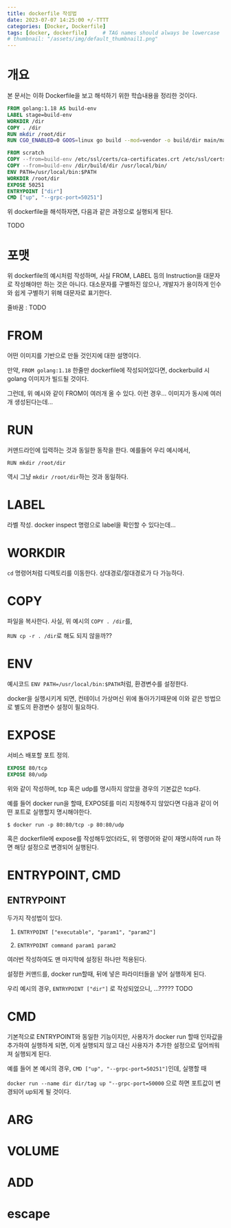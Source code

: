 ```yaml
---
title: dockerfile 작성법
date: 2023-07-07 14:25:00 +/-TTTT
categories: [Docker, Dockerfile]
tags: [docker, dockerfile]     # TAG names should always be lowercase
# thumbnail: "/assets/img/default_thumbnail1.png"
---
```




# 개요

본 문서는 이하 Dockerfile을 보고 해석하기 위한 학습내용을 정리한 것이다.

```dockerfile
FROM golang:1.18 AS build-env
LABEL stage=build-env
WORKDIR /dir
COPY . /dir
RUN mkdir /root/dir
RUN CGO_ENABLED=0 GOOS=linux go build --mod=vendor -o build/dir main/main.go

FROM scratch
COPY --from=build-env /etc/ssl/certs/ca-certificates.crt /etc/ssl/certs/
COPY --from=build-env /dir/build/dir /usr/local/bin/
ENV PATH=/usr/local/bin:$PATH
WORKDIR /root/dir
EXPOSE 50251
ENTRYPOINT ["dir"]
CMD ["up", "--grpc-port=50251"]
```

위 dockerfile을 해석하자면, 다음과 같은 과정으로 실행되게 된다.

TODO



# 포맷

위 dockerfile의 예시처럼 작성하며, 사실 FROM, LABEL 등의 Instruction을 대문자로 작성해야만 하는 것은 아니다. 대소문자를 구별하진 않으나, 개발자가 용이하게 인수와 쉽게 구별하기 위해 대문자로 표기한다.

줄바꿈 : TODO

# FROM

어떤 이미지를 기반으로 만들 것인지에 대한 설명이다.

만약, `FROM golang:1.18` 한줄만 dockerfile에 작성되어있다면, dockerbuild 시 golang 이미지가 빌드될 것이다.

그런데, 위 예시와 같이 FROM이 여러개 올 수 있다. 이런 경우... 이미지가 동시에 여러 개 생성된다는데...

# RUN

커맨드라인에 입력하는 것과 동일한 동작을 한다. 예를들어 우리 예시에서,

`RUN mkdir /root/dir`

역시 그냥 `mkdir /root/dir`하는 것과 동일하다.


# LABEL

라벨 작성. docker inspect 명령으로 label을 확인할 수 있다는데...

# WORKDIR

`cd` 명령어처럼 디렉토리를 이동한다. 상대경로/절대경로가 다 가능하다.


# COPY

파일을 복사한다. 사실, 위 예시의 `COPY . /dir`를,

`RUN cp -r . /dir`로 해도 되지 않을까??

# ENV

예시코드 `ENV PATH=/usr/local/bin:$PATH`처럼, 환경변수를 설정한다.

docker을 실행시키게 되면, 컨테이너 가상머신 위에 돌아가기때문에 이와 같은 방법으로 별도의 환경변수 설정이 필요하다.

# EXPOSE

서비스 배포할 포트 정의.

```dockerfile
EXPOSE 80/tcp
EXPOSE 80/udp
```

위와 같이 작성하며, tcp 혹은 udp를 명시하지 않았을 경우의 기본값은 tcp다.

예를 들어 docker run을 할때, EXPOSE를 미리 지정해주지 않았다면 다음과 같이 어떤 포트로 실행할지 명시해야한다.

`$ docker run -p 80:80/tcp -p 80:80/udp`

혹은 dockerfile에 expose를 작성해두었더라도, 위 명령어와 같이 재명시하여 run 하면 해당 설정으로 변경되어 실행된다.


# ENTRYPOINT, CMD

## ENTRYPOINT

두가지 작성법이 있다.

1. `ENTRYPOINT ["executable", "param1", "param2"]`

2. `ENTRYPOINT command param1 param2`

여러번 작성하여도 맨 마지막에 설정된 하나만 적용된다.

설정한 커맨드를, docker run할때, 뒤에 넣은 파라미터들을 넣어 실행하게 된다.

우리 예시의 경우, `ENTRYPOINT ["dir"]` 로 작성되었으니, ...????? TODO

# CMD

기본적으로 ENTRYPOINT와 동일한 기능이지만, 사용자가 docker run 할때 인자값을 추가하여 실행하게 되면, 이게 실행되지 않고 대신 사용자가 추가한 설정으로 덮어씌워져 실행되게 된다.

예를 들어 본 예시의 경우, `CMD ["up", "--grpc-port=50251"]`인데, 실행할 때

`docker run --name dir dir/tag up "--grpc-port=50000` 으로 하면 포트값이 변경되어 up되게 될 것이다.

# ARG

# VOLUME

# ADD

# escape





